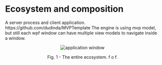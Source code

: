 # Ecosystem and composition
<p>A server process and client application. https://github.com/dudinda/MVPTemplate The engine is using mvp model, but still each wpf window can have multiple view models to navigate inside a window.</p>
<p align="center">
    <img src="https://i.imgur.com/VY4nBO2.png" alt="application window">
     <p align="center">Fig. 1 - The entire ecosystem. f o f.</p>
</p>
